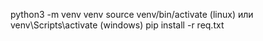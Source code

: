 python3 -m venv venv
source venv/bin/activate (linux) или venv\Scripts\activate (windows)
pip install -r req.txt